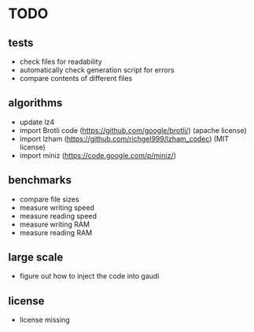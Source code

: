 # TODO
## tests

  * check files for readability
  * automatically check generation script for errors
  * compare contents of different files

## algorithms

  * update lz4
  * import Brotli code (https://github.com/google/brotli/)
    (apache license)
  * import lzham (https://github.com/richgel999/lzham_codec)
    (MIT license)
  * import miniz (https://code.google.com/p/miniz/)
  

## benchmarks

  * compare file sizes
  * measure writing speed
  * measure reading speed
  * measure writing RAM
  * measure reading RAM

## large scale

  * figure out how to inject the code into gaudi

## license

  * license missing

